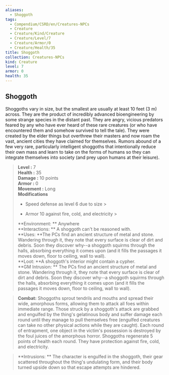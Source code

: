 ```yaml
---
aliases:
  - Shoggoth
tags:
  - Compendium/CSRD/en/Creatures-NPCs
  - Creature
  - Creature/Kind/Creature
  - Creature/Level/7
  - Creature/Armor/0
  - Creature/Health/35
title: Shoggoth
collection: Creatures-NPCs
kind: Creature
level: 7
armor: 0
health: 35
---
```

## Shoggoth  
Shoggoths vary in size, but the smallest are usually at least 10 feet (3 m) across. They are the product of incredibly advanced bioengineering by some strange species in the distant past. They are angry, vicious predators feared by any who have ever heard of these rare creatures (or who have encountered them and somehow survived to tell the tale). They were created by the elder things but overthrew their masters and now roam the vast, ancient cities they have claimed for themselves.
Rumors abound of a few very rare, particularly intelligent shoggoths that intentionally reduce their own mass and learn to take on the forms of humans so they can integrate themselves into society (and prey upon humans at their leisure).  

  
> **Level :** 7  
> **Health :** 35  
> **Damage :** 10 points  
> **Armor :** 0  
> **Movement :** Long  
> **Modifications**  
>- Speed defense as level 6 due to size >
>  
>- Armor 10 against fire, cold, and electricity >
>  
> **Environment: ** Anywhere  
> **Interactions: ** A shoggoth can't be reasoned with.  
> **Uses: **The PCs find an ancient structure of metal and stone. Wandering through it, they note that every surface is clear of dirt and debris. Soon they discover why--a shoggoth squirms through the halls, absorbing everything it comes upon (and it fills the passages it moves down, floor to ceiling, wall to wall).  
> **Loot: **A shoggoth's interior might contain a cypher.  
> **GM Intrusion: ** The PCs find an ancient structure of metal and stone. Wandering through it, they note that every surface is clear of dirt and debris. Soon they discover why--a shoggoth squirms through the halls, absorbing everything it comes upon (and it fills the passages it moves down, floor to ceiling, wall to wall).  

> **Combat:** 
> Shoggoths sprout tendrils and mouths and spread their wide, amorphous forms, allowing them to attack all foes within immediate range. Those struck by a shoggoth's attack are grabbed and engulfed by the thing's gelatinous body and suffer damage each round until they manage to pull themselves free (engulfed creatures can take no other physical actions while they are caught). Each round of entrapment, one object in the victim's possession is destroyed by the foul juices of the amorphous horror.
Shoggoths regenerate 5 points of health each round. They have protection against fire, cold, and electricity.  
  

> **Intrusions: ** 
> The character is engulfed in the shoggoth, their gear scattered throughout the thing's undulating form, and their body turned upside down so that escape attempts are hindered.  
